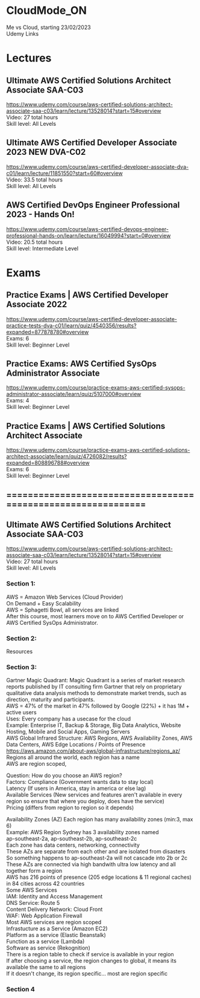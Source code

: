 # CloudMode_ON
Me vs Cloud, starting 23/02/2023  
Udemy Links  

# Lectures
## Ultimate AWS Certified Solutions Architect Associate SAA-C03  
https://www.udemy.com/course/aws-certified-solutions-architect-associate-saa-c03/learn/lecture/13528014?start=15#overview  
Video: 27 total hours  
Skill level: All Levels  

## Ultimate AWS Certified Developer Associate 2023 NEW DVA-C02
https://www.udemy.com/course/aws-certified-developer-associate-dva-c01/learn/lecture/11851550?start=60#overview  
Video: 33.5 total hours  
Skill level: All Levels

## AWS Certified DevOps Engineer Professional 2023 - Hands On!
https://www.udemy.com/course/aws-certified-devops-engineer-professional-hands-on/learn/lecture/16049994?start=0#overview  
Video: 20.5 total hours  
Skill level: Intermediate Level

# Exams
## Practice Exams | AWS Certified Developer Associate 2022
https://www.udemy.com/course/aws-certified-developer-associate-practice-tests-dva-c01/learn/quiz/4540356/results?expanded=877878780#overview  
Exams: 6  
Skill level: Beginner Level

## Practice Exams: AWS Certified SysOps Administrator Associate
https://www.udemy.com/course/practice-exams-aws-certified-sysops-administrator-associate/learn/quiz/5107000#overview  
Exams: 4  
Skill level: Beginner Level

## Practice Exams | AWS Certified Solutions Architect Associate
https://www.udemy.com/course/practice-exams-aws-certified-solutions-architect-associate/learn/quiz/4726082/results?expanded=808896788#overview  
Exams: 6  
Skill level: Beginner Level




## =============================================================
## Ultimate AWS Certified Solutions Architect Associate SAA-C03  
https://www.udemy.com/course/aws-certified-solutions-architect-associate-saa-c03/learn/lecture/13528014?start=15#overview  
Video: 27 total hours  
Skill level: All Levels  

### Section 1:  
AWS = Amazon Web Services (Cloud Provider)  
On Demand + Easy Scalability  
AWS = Sphagetti Bowl, all services are linked  
After this course, most learners move on to AWS Certified Developer or AWS Certified SysOps Administrator.   

### Section 2:  
Resources  

### Section 3:
Gartner Magic Quadrant: Magic Quadrant is a series of market research reports published by IT consulting firm Gartner that rely on proprietary qualitative data analysis methods to demonstrate market trends, such as direction, maturity and participants.  
AWS = 47% of the market in 47% followed by Google (22%) + it has 1M + active users  
Uses: Every company has a usecase for the cloud  
Example: Enterprise IT, Backup & Storage, Big Data Analytics, Website Hosting, Mobile and Social Apps, Gaming Servers  
AWS Global Infrared Structure: AWS Regions, AWS Availability Zones, AWS Data Centers, AWS Edge Locations / Points of Presence  
https://aws.amazon.com/about-aws/global-infrastructure/regions_az/  
Regions all around the world, each region has a name  
AWS are region scoped, 

Question: How do you choose an AWS region?  
Factors: 
Compliance (Government wants data to stay local)  
Latency (If users in America, stay in america or else lag)  
Available Services (New services and features aren't available in every region so ensure that where you deploy, does have the service)  
Pricing (differs from region to region so it depends)  

Availability Zones (AZ)
Each region has many availability zones (min:3, max 6)  
Example: AWS Region Sydney has 3 availability zones named  
ap-southeast-2a, ap-southeast-2b, ap-southeast-2c  
Each zone has data centers, networking, connectivity  
These AZs are separate from each other and are isolated from disasters  
So something happens to ap-southeast-2a will not cascade into 2b or 2c  
These AZs are connected via high bandwith ultra low latency and all together form a region  
AWS has 216 points of presence (205 edge locations & 11 regional caches) in 84 cities across 42 countries  
Some AWS Services  
IAM: Identity and Access Management  
DNS Service: Route 5  
Content Delivery Network: Cloud Front   
WAF: Web Application Firewall  
Most AWS services are region scoped  
Infrastucture as a Service (Amazon EC2)  
Platform as a service (Elastic Beanstalk)  
Function as a service (Lambda)  
Software as  service (Rekognition)  
There is a region table to check if service is available in your region  
If after choosing a service, the region changes to global, it means its available the same to all regions  
If it doesn't change, its region specific... most are region specific  

### Section 4




